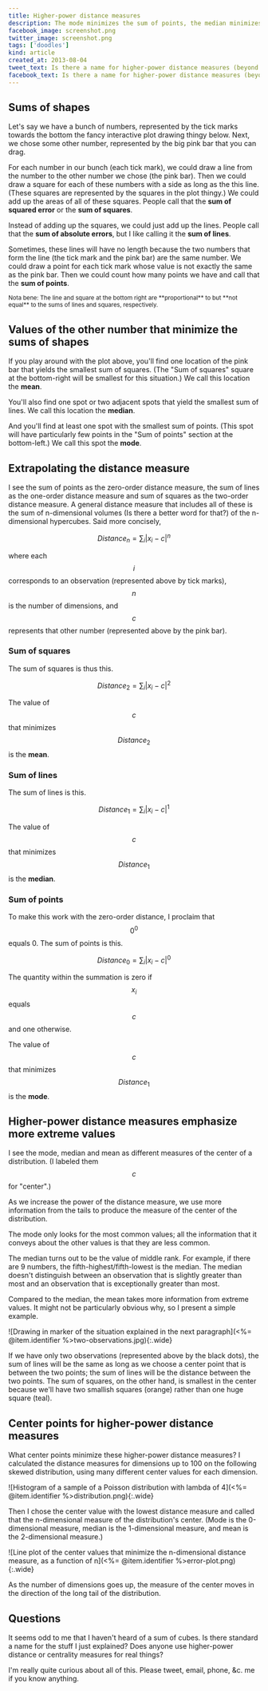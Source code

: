```yaml
---
title: Higher-power distance measures
description: The mode minimizes the sum of points, the median minimizes the sum of lines, and the mean minimizes the sum of squares. What about the sum of cubes, and so on?
facebook_image: screenshot.png
twitter_image: screenshot.png
tags: ['doodles']
kind: article
created_at: 2013-08-04
tweet_text: Is there a name for higher-power distance measures (beyond mode, median and mean)?
facebook_text: Is there a name for higher-power distance measures (beyond mode, median and mean)?
---
```

## Sums of shapes
Let's say we have a bunch of numbers, represented by the tick marks towards
the bottom the fancy interactive plot drawing thingy below. Next, we chose
some other number, represented by the big pink bar that you can drag.

For each number in our bunch (each tick mark), we could draw a line from the
number to the other number we chose (the pink bar). Then we could draw a square
for each of these numbers with a side as long as the this line. (These squares
are represented by the squares in the plot thingy.) We could add up the areas
of all of these squares. People call that the **sum of squared error** or the
**sum of squares**.

Instead of adding up the squares, we could just add up the lines. People call
that the **sum of absolute errors**, but I like calling it the **sum of lines**.

Sometimes, these lines will have no length because the two numbers that form
the line (the tick mark and the pink bar) are the same number. We could draw
a point for each tick mark whose value is not exactly the same as the pink bar.
Then we could count how many points we have and call that the **sum of points**.

<style>
#viz > .screen-size-warning { display: none; }
@media screen and (max-width: 640px) {
  #viz > * { display: none; }
  #viz > .screen-size-warning {
    display: block;
    text-align: center;
    font-weight: bold;
    border: 2px solid;
    padding: 0.5em;
  }
}
</style>
<div id="viz" style='width: 640px; margin-left: auto; margin-right: auto;'>
  <div class="screen-size-warning">Make this window wider (to 640 pixels)<br />to see the table.</div>
</div>
<small>
  Nota bene: The line and square at the bottom right are **proportional** to but
  **not equal** to the sums of lines and squares, respectively.
</small>
<script src="<%= @item.identifier %>d3.v3.min.js" charset="utf-8"></script>
<script src="<%= @item.identifier %>script.js"></script>

## Values of the other number that minimize the sums of shapes
If you play around with the plot above, you'll find one location of the pink bar
that yields the smallest sum of squares. (The "Sum of squares" square at the
bottom-right will be smallest for this situation.) We call this location the **mean**.

You'll also find one spot or two adjacent spots that yield the smallest sum of
lines. We call this location the **median**.

And you'll find at least one spot with the smallest sum of points. (This spot
will have particularly few points in the "Sum of points" section at the
bottom-left.) We call this spot the **mode**.

## Extrapolating the distance measure
I see the sum of points as the zero-order distance measure, the sum of lines
as the one-order distance measure and sum of squares as the two-order distance
measure. A general distance measure that includes all of these is the
sum of n-dimensional volumes (Is there a better word for that?) of the
n-dimensional hypercubes. Said more concisely,

$$Distance_n=\sum_i \lvert x_i - c\rvert^n$$

where each $$i$$ corresponds to an observation (represented above by tick marks),
$$n$$ is the number of dimensions, and $$c$$ represents that other number
(represented above by the pink bar).

### Sum of squares
The sum of squares is thus this.

$$Distance_2=\sum_i \lvert x_i - c\rvert^2$$

The value of $$c$$ that minimizes $$Distance_2$$ is the **mean**.

### Sum of lines
The sum of lines is this.

$$Distance_1=\sum_i \lvert x_i - c\rvert^1$$

The value of $$c$$ that minimizes $$Distance_1$$ is the **median**.

### Sum of points
To make this work with the zero-order distance, I proclaim that $$0^0$$ equals 0.
The sum of points is this.

$$Distance_0=\sum_i \lvert x_i - c \rvert ^0$$

The quantity within the summation is zero if $$x_i$$ equals $$c$$ and one otherwise.

The value of $$c$$ that minimizes $$Distance_1$$ is the **mode**.

## Higher-power distance measures emphasize more extreme values
I see the mode, median and mean as different measures of the center of a
distribution. (I labeled them $$c$$ for "center".)

As we increase the power of the distance measure, we use more information from
the tails to produce the measure of the center of the distribution.

The mode only looks for the most common values; all the information that it conveys
about the other values is that they are less common.

The median turns out to be the value of middle rank. For example, if there are
9 numbers, the fifth-highest/fifth-lowest is the median. The median doesn't
distinguish between an observation that is slightly greater than most and an
observation that is exceptionally greater than most.

Compared to the median, the mean takes more information from extreme values.
It might not be particularly obvious why, so I present a simple example.

![Drawing in marker of the situation explained in the next paragraph](<%= @item.identifier %>two-observations.jpg){:.wide}

If we have only two observations (represented above by the black dots),
the sum of lines will be the same as long
as we choose a center point that is between the two points; the sum of lines
will be the distance between the two points. The sum of squares, on the other
hand, is smallest in the center because we'll have two smallish squares
(orange) rather than one huge square (teal).

## Center points for higher-power distance measures
What center points minimize these higher-power distance measures? I calculated
the distance measures for dimensions up to 100 on the following skewed
distribution, using many different center values for each dimension.

![Histogram of a sample of a Poisson distribution with lambda of 4](<%= @item.identifier %>distribution.png){:.wide}

Then I chose the center value with the lowest distance measure and
called that the n-dimensional measure of the distribution's center.
(Mode is the 0-dimensional measure, median is the
1-dimensional measure, and mean is the 2-dimensional measure.)

![Line plot of the center values that minimize the n-dimensional distance measure, as a function of n](<%= @item.identifier %>error-plot.png){:.wide}

As the number of dimensions goes up, the measure of the center moves in the
direction of the long tail of the distribution.

## Questions
It seems odd to me that I haven't heard of a sum of cubes.
Is there standard a name for the stuff I just explained?
Does anyone use higher-power distance or centrality measures for real things?

I'm really quite curious about all of this.
Please tweet, email, phone, &c. me if you know anything.
